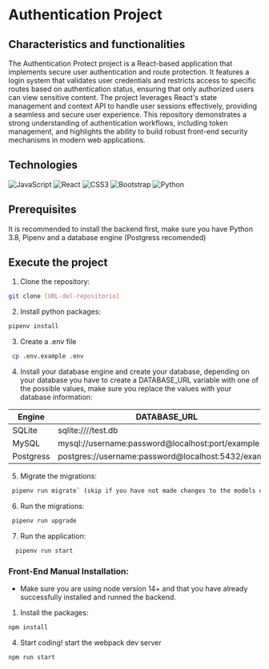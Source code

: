# Authentication Project


## Characteristics and functionalities

The Authentication Protect project is a React-based application that implements secure user authentication and route protection. It features a login system that validates user credentials and restricts access to specific routes based on authentication status, ensuring that only authorized users can view sensitive content. The project leverages React's state management and context API to handle user sessions effectively, providing a seamless and secure user experience. This repository demonstrates a strong understanding of authentication workflows, including token management, and highlights the ability to build robust front-end security mechanisms in modern web applications.


## Technologies


 ![JavaScript](https://img.shields.io/badge/javascript-%23323330.svg?style=for-the-badge&logo=javascript&logoColor=%23F7DF1E)
 ![React](https://img.shields.io/badge/react-%2320232a.svg?style=for-the-badge&logo=react&logoColor=%2361DAFB)
 ![CSS3](https://img.shields.io/badge/css3-%231572B6.svg?style=for-the-badge&logo=css3&logoColor=white)
 ![Bootstrap](https://img.shields.io/badge/bootstrap-%238511FA.svg?style=for-the-badge&logo=bootstrap&logoColor=white)
 ![Python](https://img.shields.io/badge/python-3670A0?style=for-the-badge&logo=python&logoColor=ffdd54)


## Prerequisites
It is recommended to install the backend first, make sure you have Python 3.8, Pipenv and a database engine (Postgress recomended)

## Execute the project

1. Clone the repository:
```bash
git clone [URL-del-repositorio]
```

2. Install python packages:
```bash
pipenv install
```

3. Create a .env file
```bash
 cp .env.example .env
```

4. Install your database engine and create your database, depending on your database you have to create a DATABASE_URL variable with one of the possible values, make sure you replace the values with your database information:
   
| Engine    | DATABASE_URL                                        |
| --------- | --------------------------------------------------- |
| SQLite    | sqlite:////test.db                                  |
| MySQL     | mysql://username:password@localhost:port/example    |
| Postgress | postgres://username:password@localhost:5432/example |

5. Migrate the migrations:
```bash
 pipenv run migrate` (skip if you have not made changes to the models on the `./src/api/models.py`)
```
6. Run the migrations:
```bash
 pipenv run upgrade
```
7. Run the application:
```bash
  pipenv run start
```

### Front-End Manual Installation:

-   Make sure you are using node version 14+ and that you have already successfully installed and runned the backend.

1. Install the packages:
```bash
npm install
```
4. Start coding! start the webpack dev server
```bash
npm run start
```
